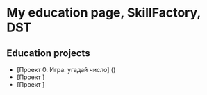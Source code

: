 # My education page, SkillFactory, DST

## Education projects

* [Проект 0. Игра: угадай число] ()
* [Проект ]
* [Проект ]
